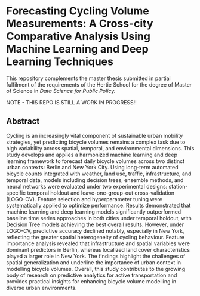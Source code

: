 # Forecasting Cycling Volume Measurements: A Cross-city Comparative Analysis Using Machine Learning and Deep Learning Techniques

This repository complements the master thesis submitted in partial fulfilment of the requirements of the Hertie School for the degree of Master of Science in *Data Science for Public Policy.*

NOTE - THIS REPO IS STILL A WORK IN PROGRESS!!

## Abstract

Cycling is an increasingly vital component of sustainable urban mobility strategies, yet predicting bicycle volumes remains a complex task due to high variability across spatial, temporal, and environmental dimensions. This study develops and applies a harmonized machine learning and deep learning framework to forecast daily bicycle volumes across two distinct urban contexts: Berlin and New York City. Using long-term automated bicycle counts integrated with weather, land use, traffic, infrastructure, and temporal data, models including decision trees, ensemble methods, and neural networks were evaluated under two experimental designs: station-specific temporal holdout and leave-one-group-out cross-validation (LOGO-CV). Feature selection and hyperparameter tuning were systematically applied to optimize performance. Results demonstrated that machine learning and deep learning models significantly outperformed baseline time series approaches in both cities under temporal holdout, with Decision Tree models achieving the best overall results. However, under LOGO-CV, predictive accuracy declined notably, especially in New York, reflecting the greater spatial heterogeneity of cycling behaviour. Feature importance analysis revealed that infrastructure and spatial variables were dominant predictors in Berlin, whereas localized land cover characteristics played a larger role in New York. The findings highlight the challenges of spatial generalization and underline the importance of urban context in modelling bicycle volumes. Overall, this study contributes to the growing body of research on predictive analytics for active transportation and provides practical insights for enhancing bicycle volume modelling in diverse urban environments.
